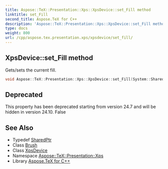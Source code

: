 ```yaml
---
title: Aspose::TeX::Presentation::Xps::XpsDevice::set_Fill method
linktitle: set_Fill
second_title: Aspose.TeX for C++
description: 'Aspose::TeX::Presentation::Xps::XpsDevice::set_Fill method. Gets/sets the current fill in C++.'
type: docs
weight: 800
url: /cpp/aspose.tex.presentation.xps/xpsdevice/set_fill/
---
```

## XpsDevice::set_Fill method


Gets/sets the current fill.

```cpp
void Aspose::TeX::Presentation::Xps::XpsDevice::set_Fill(System::SharedPtr<System::Drawing::Brush> value) override
```


## Deprecated
This property has been deprecated starting from version 24.7 and will be hidden in version 24.10. False 

## See Also

* Typedef [SharedPtr](../../../system/sharedptr/)
* Class [Brush](../../../system.drawing/brush/)
* Class [XpsDevice](../)
* Namespace [Aspose::TeX::Presentation::Xps](../../)
* Library [Aspose.TeX for C++](../../../)
